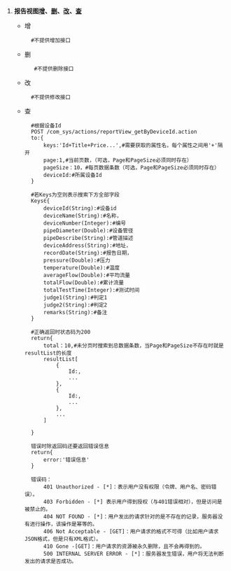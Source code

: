 1.  <a name='reportView'></a>**报告视图[增](#reportView_add)、[删](#reportView_delete)、[改](#reportView_change)、[查](#reportView_search)**
	- <a name="reportView_add">增</a>

			#不提供增加接口
	- <a name="reportView_delete">删</a>

			 #不提供删除接口
	- <a name="reportView_change">改</a>

			#不提供修改接口
	- <a name="reportView_search">查</a> 
	 
			#根据设备Id
			POST /com_sys/actions/reportView_getByDeviceId.action
			to:{
				keys:'Id+Title+Price...',#需要获取的属性名，每个属性之间用'+'隔开
				page:1,#当前页数，（可选，Page和PageSize必须同时存在）
				pageSize：10，#每页数据条数（可选，Page和PageSize必须同时存在）
				deviceId:#所属设备Id
			}			

			#若Keys为空则表示搜索下方全部字段
			Keys∈{
				deviceId(String):#设备id
				deviceName(String):#名称，
				deviceNumber(Integer):#编号
				pipeDiameter(Double):#设备管径
				pipeDescribe(String):#管道描述
				deviceAddress(String):#地址，
				recordDate(String):#报告日期，
				pressure(Double):#压力
				temperature(Double):#温度
				averageFlow(Double):#平均流量
				totalFlow(Double):#累计流量
				totalTestTime(Integer):#测试时间
				judge1(String):#判定1
				judge2(String):#判定2
				remarks(String):#备注
			}

			#正确返回时状态码为200
			return{
				total：10,#未分页时搜索到总数据条数，当Page和PageSize不存在时就是resultList的长度
				resultList[
					{
						Id:,
						...
					},
					{
						Id:,
						...
					},
					...
				]

			}

			错误时除返回码还要返回错误信息
			return{
				error:'错误信息'
			}

			错误码：
				401 Unauthorized - [*]：表示用户没有权限（令牌、用户名、密码错误）。
				403 Forbidden - [*] 表示用户得到授权（与401错误相对），但是访问是被禁止的。
				404 NOT FOUND - [*]：用户发出的请求针对的是不存在的记录，服务器没有进行操作，该操作是幂等的。
				406 Not Acceptable - [GET]：用户请求的格式不可得（比如用户请求JSON格式，但是只有XML格式）。
				410 Gone -[GET]：用户请求的资源被永久删除，且不会再得到的。
				500 INTERNAL SERVER ERROR - [*]：服务器发生错误，用户将无法判断发出的请求是否成功。
